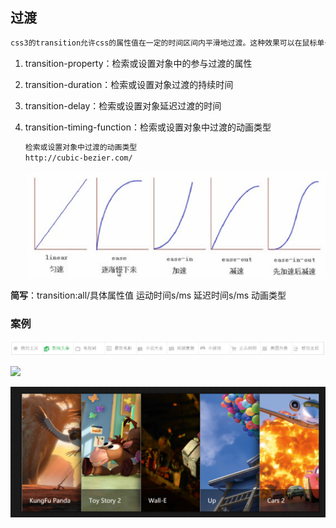 ## 过渡

```txt
css3的transition允许css的属性值在一定的时间区间内平滑地过渡。这种效果可以在鼠标单击、获得焦点、被点击或对元素任何改变中触发，并圆滑地以动画效果改变CSS的属性值
```

1. transition-property：检索或设置对象中的参与过渡的属性

2. transition-duration：检索或设置对象过渡的持续时间

3. transition-delay：检索或设置对象延迟过渡的时间

4. transition-timing-function：检索或设置对象中过渡的动画类型

   ```txt
   检索或设置对象中过渡的动画类型
   http://cubic-bezier.com/
   ```

   ![](./img/13-8.png)



**简写**：transition:all/具体属性值    运动时间s/ms   延迟时间s/ms   动画类型





### 案例

![](./img/13-9.png)



![](./img/13-10.png)

![](./img/13-11.png)